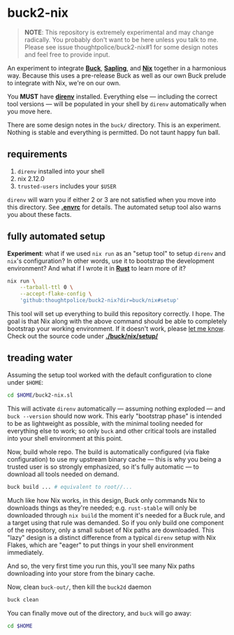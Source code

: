 # buck2-nix

> **NOTE**: This repository is extremely experimental and may change radically.
> You probably don't want to be here unless you talk to me. Please see issue
> thoughtpolice/buck2-nix#1 for some design notes and feel free to provide
> input.

An experiment to integrate **[Buck]**, **[Sapling]**, and **[Nix]** together in
a harmonious way. Because this uses a pre-release Buck as well as our own Buck
prelude to integrate with Nix, we're on our own.

You **MUST** have **[direnv]** installed. Everything else &mdash; including the
correct tool versions &mdash; will be populated in your shell by `direnv`
automatically when you move here.

There are some design notes in the `buck/` directory. This is an experiment.
Nothing is stable and everything is permitted. Do not taunt happy fun ball.

## requirements

1. `direnv` installed into your shell
2. nix 2.12.0
3. `trusted-users` includes your `$USER`

`direnv` will warn you if either 2 or 3 are not satisfied when you move into
this directory. See **[.envrc](/.envrc)** for details. The automated setup tool
also warns you about these facts.

## fully automated setup

**Experiment**: what if we used `nix run` as an "setup tool" to setup `direnv`
and `nix`'s configuration? In other words, use it to bootstrap the development
environment? And what if I wrote it in **[Rust]** to learn more of it?

```bash
nix run \
    --tarball-ttl 0 \
    --accept-flake-config \
    'github:thoughtpolice/buck2-nix?dir=buck/nix#setup'
```

This tool will set up everything to build this repository correctly. I hope. The
goal is that Nix along with the above command should be able to completely
bootstrap your working environment. If it doesn't work, please
[let me know](/issues). Check out the source code under
**[./buck/nix/setup/](/buck/nix/setup)**

## treading water

Assuming the setup tool worked with the default configuration to clone under
`$HOME`:

```bash
cd $HOME/buck2-nix.sl
```

This will activate `direnv` automatically &mdash; assuming nothing exploded
&mdash; and `buck --version` should now work. This early "bootstrap phase" is
intended to be as lightweight as possible, with the minimal tooling needed for
everything else to work; so only `buck` and other critical tools are installed
into your shell environment at this point.

Now, build whole repo. The build is automatically configured (via flake
configuration) to use my upstream binary cache &mdash; this is why you being a
trusted user is so strongly emphasized, so it's fully automatic &mdash; to
download all tools needed on demand.

```bash
buck build ... # equivalent to root//...
```

Much like how Nix works, in this design, Buck only commands Nix to downloads
things as they're needed; e.g. `rust-stable` will only be downloaded through
`nix build` the moment it's needed for a Buck rule, and a target using that rule
was demanded. So if you only build one component of the repository, only a small
subset of Nix paths are downloaded. This "lazy" design is a distinct difference
from a typical `direnv` setup with Nix Flakes, which are "eager" to put things
in your shell environment immediately.

And so, the very first time you run this, you'll see many Nix paths downloading
into your store from the binary cache.

Now, clean `buck-out/`, then kill the `buck2d` daemon

```bash
buck clean
```

You can finally move out of the directory, and `buck` will go away:

```bash
cd $HOME
```

<!-- refs -->

[Buck]: https://github.com/facebook/buck2
[Sapling]: https://sapling-scm.com
[Nix]: https://nixos.org
[direnv]: https//direnv.net
[Rust]: https://rust-lang.org
